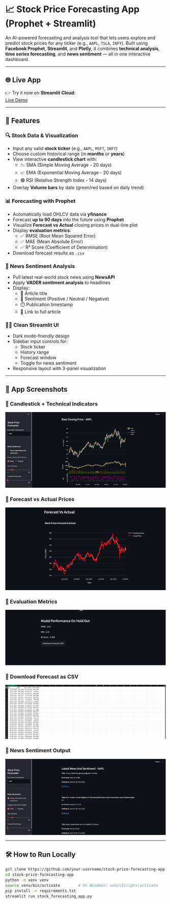 # 📈 Stock Price Forecasting App (Prophet + Streamlit)

An AI-powered forecasting and analysis tool that lets users explore and predict stock prices for any ticker (e.g., `AAPL`, `TSLA`, `INFY`). Built using **Facebook Prophet**, **Streamlit**, and **Plotly**, it combines **technical analysis**, **time series forecasting**, and **news sentiment** — all in one interactive dashboard.

---

## 🌐 Live App

👉 Try it now on **Streamlit Cloud**:  
[Live Demo](https://adityachauhan99-stock-forecasting-app.streamlit.app)  

---

## 🚀 Features

### 🔍 Stock Data & Visualization
- Input any valid **stock ticker** (e.g., `AAPL`, `MSFT`, `INFY`)
- Choose custom historical range (in **months** or **years**)
- View interactive **candlestick chart** with:
  - 📉 SMA (Simple Moving Average - 20 days)
  - 📈 EMA (Exponential Moving Average - 20 days)
  - 🟣 RSI (Relative Strength Index - 14 days)
- Overlay **Volume bars** by date (green/red based on daily trend)

### 📊 Forecasting with Prophet
- Automatically load OHLCV data via **yfinance**
- Forecast **up to 90 days** into the future using **Prophet**
- Visualize **Forecast vs Actual** closing prices in dual-line plot
- Display **evaluation metrics**:
  - ✅ RMSE (Root Mean Squared Error)
  - ✅ MAE (Mean Absolute Error)
  - ✅ R² Score (Coefficient of Determination)
- Download forecast results as `.csv`

### 🧠 News Sentiment Analysis
- Pull latest real-world stock news using **NewsAPI**
- Apply **VADER sentiment analysis** to headlines
- Display:
  - 📰 Article title
  - 🎯 Sentiment (Positive / Neutral / Negative)
  - ⏱️ Publication timestamp
  - 🔗 Link to full article

### 🧑‍💻 Clean Streamlit UI
- Dark mode-friendly design
- Sidebar input controls for:
  - Stock ticker
  - History range
  - Forecast window
  - Toggle for news sentiment
- Responsive layout with 3-panel visualization

---

## 📸 App Screenshots

### 🔹 Candlestick + Technical Indicators
![Candlestick Chart](screenshots/Screenshot_1.png)

### 🔹 Forecast vs Actual Prices
![Forecast vs Actual](screenshots/Screenshot_2.png)

### 🔹 Evaluation Metrics
![Metrics](screenshots/Screenshot_3.png)

### 🔹 Download Forecast as CSV
![Download CSV](screenshots/Screenshot_4.png)

### 🔹 News Sentiment Output
![News Sentiment](screenshots/Screenshot_5.png)

---

## 🛠 How to Run Locally

```bash
git clone https://github.com/your-username/stock-price-forecasting-app.git
cd stock-price-forecasting-app
python -m venv venv
source venv/bin/activate        # On Windows: venv\Scripts\activate
pip install -r requirements.txt
streamlit run stock_forecasting_app.py
